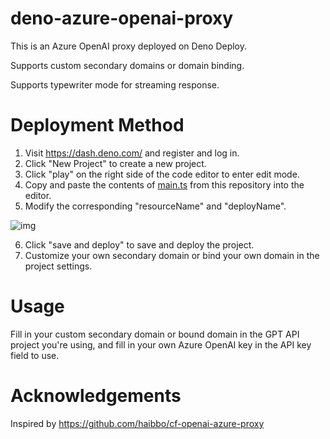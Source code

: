 # deno-azure-openai-proxy

This is an Azure OpenAI proxy deployed on Deno Deploy.

Supports custom secondary domains or domain binding.

Supports typewriter mode for streaming response.

# Deployment Method

1. Visit https://dash.deno.com/ and register and log in.
2. Click "New Project" to create a new project.
3. Click "play" on the right side of the code editor to enter edit mode.
4. Copy and paste the contents of [main.ts](https://github.com/hbsgithub/deno-azure-openai-proxy/blob/main/main.ts) from this repository into the editor.
5. Modify the corresponding "resourceName" and "deployName".

![img](https://user-images.githubusercontent.com/1295315/229705215-e0556c99-957f-4d98-99a6-1c51254110b9.png)

6. Click "save and deploy" to save and deploy the project.
7. Customize your own secondary domain or bind your own domain in the project settings.

# Usage

Fill in your custom secondary domain or bound domain in the GPT API project you're using, and fill in your own Azure OpenAI key in the API key field to use.

# Acknowledgements

Inspired by https://github.com/haibbo/cf-openai-azure-proxy